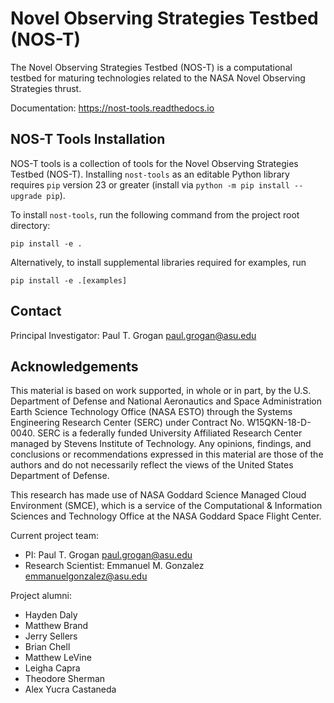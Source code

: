 # Novel Observing Strategies Testbed (NOS-T)

The Novel Observing Strategies Testbed (NOS-T) is a computational testbed for
maturing technologies related to the NASA Novel Observing Strategies thrust.

Documentation: https://nost-tools.readthedocs.io

## NOS-T Tools Installation

NOS-T tools is a collection of tools for the Novel Observing Strategies Testbed
(NOS-T). Installing `nost-tools` as an editable Python library requires `pip`
version 23 or greater (install via `python -m pip install --upgrade pip`).

To install `nost-tools`, run the following command from the project root
directory:

```
pip install -e .
```

Alternatively, to install supplemental libraries required for examples, run

```
pip install -e .[examples]
```

## Contact

Principal Investigator: Paul T. Grogan <paul.grogan@asu.edu>

## Acknowledgements

This material is based on work supported, in whole or in part, by the U.S.
Department of Defense and National Aeronautics and Space Administration Earth
Science Technology Office (NASA ESTO) through the Systems Engineering Research
Center (SERC) under Contract No. W15QKN-18-D-0040. SERC is a federally funded
University Affiliated Research Center managed by Stevens Institute of
Technology. Any opinions, findings, and conclusions or recommendations
expressed in this material are those of the authors and do not necessarily
reflect the views of the United States Department of Defense.

This research has made use of NASA Goddard Science Managed Cloud Environment 
(SMCE), which is a service of the Computational & Information Sciences and 
Technology Office at the NASA Goddard Space Flight Center.

Current project team:

- PI: Paul T. Grogan <paul.grogan@asu.edu>
- Research Scientist: Emmanuel M. Gonzalez <emmanuelgonzalez@asu.edu>

Project alumni:

- Hayden Daly
- Matthew Brand
- Jerry Sellers
- Brian Chell
- Matthew LeVine
- Leigha Capra
- Theodore Sherman
- Alex Yucra Castaneda
